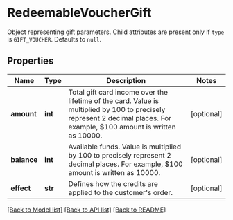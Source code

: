 # RedeemableVoucherGift

Object representing gift parameters. Child attributes are present only if `type` is `GIFT_VOUCHER`. Defaults to `null`.

## Properties

Name | Type | Description | Notes
------------ | ------------- | ------------- | -------------
**amount** | **int** | Total gift card income over the lifetime of the card. Value is multiplied by 100 to precisely represent 2 decimal places. For example, $100 amount is written as 10000. | [optional] 
**balance** | **int** | Available funds. Value is multiplied by 100 to precisely represent 2 decimal places. For example, $100 amount is written as 10000. | [optional] 
**effect** | **str** | Defines how the credits are applied to the customer&#39;s order. | [optional] 

[[Back to Model list]](../README.md#documentation-for-models) [[Back to API list]](../README.md#documentation-for-api-endpoints) [[Back to README]](../README.md)


